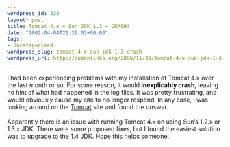 ```yaml
--- 
wordpress_id: 323
layout: post
title: Tomcat 4.x + Sun JDK 1.3 = CRASH!
date: "2002-04-04T21:29:03+00:00"
tags: 
- Uncategorized
wordpress_slug: tomcat-4-x-sun-jdk-1-3-crash
wordpress_url: http://cubanlinks.org/2006/11/30/tomcat-4-x-sun-jdk-1-3-crash
---
```

<p>I had been experiencing problems with my installation of Tomcat 4.x over the last month or so.  For some reason, it would <b>inexplicably crash</b>, leaving no hint of what had happened in the log files.  It was pretty frustrating, and would obviously cause my site to no longer respond.  In any case, I was looking around on the <a href="http://jakarta.apache.org/tomcat">Tomcat</a> site and found the <em>answer</em>. <br/><br/>
Apparently there is an issue with running Tomcat 4.x on using Sun&#8217;s 1.2.x or 1.3.x <span class="caps">JDK</span>.  There were some proposed fixes, but I found the easiest solution was to upgrade to the 1.4 <span class="caps">JDK</span>.  Hope this helps someone.</p>
